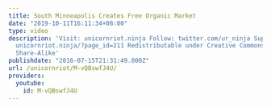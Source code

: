 ```yaml
---
title: South Minneapolis Creates Free Organic Market
date: "2019-10-11T16:11:34+08:00"
type: video
description: 'Visit: unicornriot.ninja Follow: twitter.com/ur_ninja Support Our Work:
  unicornriot.ninja/?page_id=211 Redistributable under Creative Commons Non-Commercial
  Share-Alike'
publishdate: "2016-07-15T21:31:49.000Z"
url: /unicornriot/M-vQBswfJ4U/
providers:
  youtube:
    id: M-vQBswfJ4U
---
```

